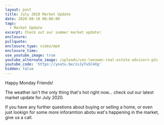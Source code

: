 ```yaml
---
layout: post
title: July 2020 Market Update
date: 2020-08-10 00:00:00
tags:
  - Market Update
excerpt: Check out our summer market update!
enclosure:
pullquote:
enclosure_type: video/mp4
enclosure_time:
use_youtube_image: true
youtube_alternate_image: /uploads/van-leeuwen-real-estate-advisors-p2c-finaltransparent-background.png
youtube_code: 'https://youtu.be/zvJyTuSC4Xg'
hidden: false
---
```


Happy Monday Friends\!&nbsp;

The weather isn't the only thing that's hot right now... check out our latest market update for July 2020.

If you have any further questions about buying or selling a home, or even just lookign for some more inforamtion abotu wat's happening in the market, give us a call.&nbsp;